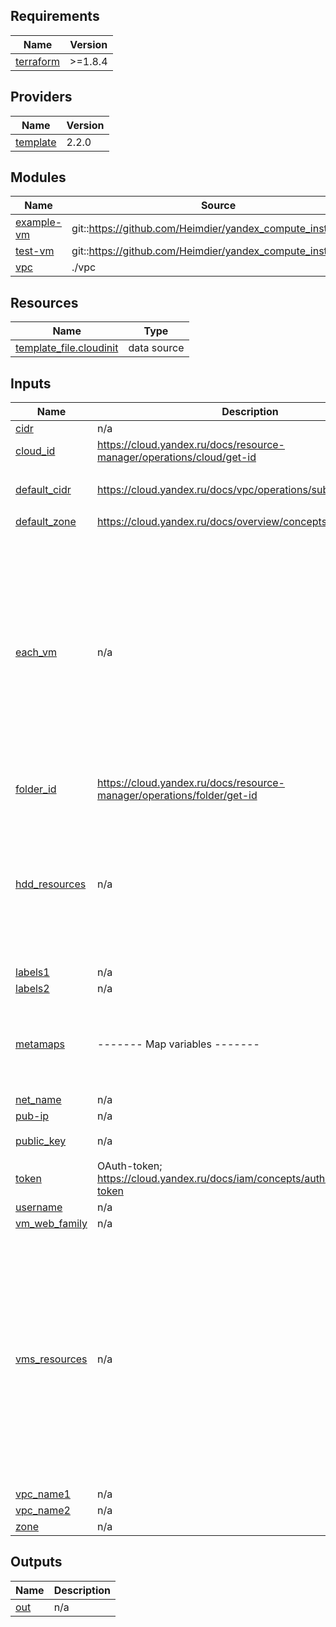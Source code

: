 ## Requirements

| Name | Version |
|------|---------|
| <a name="requirement_terraform"></a> [terraform](#requirement\_terraform) | >=1.8.4 |

## Providers

| Name | Version |
|------|---------|
| <a name="provider_template"></a> [template](#provider\_template) | 2.2.0 |

## Modules

| Name | Source | Version |
|------|--------|---------|
| <a name="module_example-vm"></a> [example-vm](#module\_example-vm) | git::https://github.com/Heimdier/yandex_compute_instance.git | main |
| <a name="module_test-vm"></a> [test-vm](#module\_test-vm) | git::https://github.com/Heimdier/yandex_compute_instance.git | main |
| <a name="module_vpc"></a> [vpc](#module\_vpc) | ./vpc | n/a |

## Resources

| Name | Type |
|------|------|
| [template_file.cloudinit](https://registry.terraform.io/providers/hashicorp/template/latest/docs/data-sources/file) | data source |

## Inputs

| Name | Description | Type | Default | Required |
|------|-------------|------|---------|:--------:|
| <a name="input_cidr"></a> [cidr](#input\_cidr) | n/a | `string` | `"10.0.3.0/24"` | no |
| <a name="input_cloud_id"></a> [cloud\_id](#input\_cloud\_id) | https://cloud.yandex.ru/docs/resource-manager/operations/cloud/get-id | `string` | n/a | yes |
| <a name="input_default_cidr"></a> [default\_cidr](#input\_default\_cidr) | https://cloud.yandex.ru/docs/vpc/operations/subnet-create | `list(string)` | <pre>[<br/>  "10.0.1.0/24"<br/>]</pre> | no |
| <a name="input_default_zone"></a> [default\_zone](#input\_default\_zone) | https://cloud.yandex.ru/docs/overview/concepts/geo-scope | `string` | `"ru-central1-a"` | no |
| <a name="input_each_vm"></a> [each\_vm](#input\_each\_vm) | n/a | <pre>list(object({ <br/>        name = string<br/>        core = number<br/>        mem  = number<br/>        fract = number<br/>        disk_v = number<br/>        platform = string<br/>        nat = bool<br/>    }))</pre> | <pre>[<br/>  {<br/>    "core": 2,<br/>    "disk_v": 5,<br/>    "fract": 20,<br/>    "mem": 1,<br/>    "name": "main",<br/>    "nat": true,<br/>    "platform": "standard-v1"<br/>  },<br/>  {<br/>    "core": 2,<br/>    "disk_v": 5,<br/>    "fract": 5,<br/>    "mem": 2,<br/>    "name": "replica",<br/>    "nat": true,<br/>    "platform": "standard-v1"<br/>  }<br/>]</pre> | no |
| <a name="input_folder_id"></a> [folder\_id](#input\_folder\_id) | https://cloud.yandex.ru/docs/resource-manager/operations/folder/get-id | `string` | n/a | yes |
| <a name="input_hdd_resources"></a> [hdd\_resources](#input\_hdd\_resources) | n/a | <pre>map(object({<br/>        type = string<br/>        size = number<br/>        label = string<br/>    }))</pre> | <pre>{<br/>  "hdd_3": {<br/>    "label": "storage",<br/>    "size": 5,<br/>    "type": "network-hdd"<br/>  },<br/>  "store": {<br/>    "label": "storage",<br/>    "size": 5,<br/>    "type": "network-hdd"<br/>  }<br/>}</pre> | no |
| <a name="input_labels1"></a> [labels1](#input\_labels1) | n/a | `string` | `"marketing"` | no |
| <a name="input_labels2"></a> [labels2](#input\_labels2) | n/a | `string` | `"analitycs"` | no |
| <a name="input_metamaps"></a> [metamaps](#input\_metamaps) | ------- Map variables ------- | <pre>map(object({<br/>        serial = bool<br/>        ssh = string<br/>    }))</pre> | <pre>{<br/>  "meta": {<br/>    "serial": true,<br/>    "ssh": "ssh-ed25519 AAAAC3NzaC1lZDI1NTE5AAAAIKoBYtkaOTscrqxn5/GDjg2Q0rJ6wqRwyQ42aNseGYuL yan"<br/>  }<br/>}</pre> | no |
| <a name="input_net_name"></a> [net\_name](#input\_net\_name) | n/a | `string` | `"plov"` | no |
| <a name="input_pub-ip"></a> [pub-ip](#input\_pub-ip) | n/a | `bool` | `true` | no |
| <a name="input_public_key"></a> [public\_key](#input\_public\_key) | n/a | `string` | `"ssh-ed25519 AAAAC3NzaC1lZDI1NTE5AAAAIKoBYtkaOTscrqxn5/GDjg2Q0rJ6wqRwyQ42aNseGYuL yan"` | no |
| <a name="input_token"></a> [token](#input\_token) | OAuth-token; https://cloud.yandex.ru/docs/iam/concepts/authorization/oauth-token | `string` | n/a | yes |
| <a name="input_username"></a> [username](#input\_username) | n/a | `string` | `"ubuntu"` | no |
| <a name="input_vm_web_family"></a> [vm\_web\_family](#input\_vm\_web\_family) | n/a | `string` | `"ubuntu-2004-lts"` | no |
| <a name="input_vms_resources"></a> [vms\_resources](#input\_vms\_resources) | n/a | <pre>map(object({<br/>        core = number<br/>        mem = number<br/>        fract = number<br/>        disk_v = number<br/>        platform = string<br/>        type = string<br/>        nat = bool<br/>    }))</pre> | <pre>{<br/>  "store": {<br/>    "core": 2,<br/>    "disk_v": 5,<br/>    "fract": 5,<br/>    "mem": 2,<br/>    "nat": true,<br/>    "platform": "standard-v1",<br/>    "type": "network-hdd"<br/>  },<br/>  "web": {<br/>    "core": 2,<br/>    "disk_v": 5,<br/>    "fract": 20,<br/>    "mem": 1,<br/>    "nat": true,<br/>    "platform": "standard-v1",<br/>    "type": "network-hdd"<br/>  }<br/>}</pre> | no |
| <a name="input_vpc_name1"></a> [vpc\_name1](#input\_vpc\_name1) | n/a | `string` | `"develop"` | no |
| <a name="input_vpc_name2"></a> [vpc\_name2](#input\_vpc\_name2) | n/a | `string` | `"stage"` | no |
| <a name="input_zone"></a> [zone](#input\_zone) | n/a | `string` | `"ru-central1-a"` | no |

## Outputs

| Name | Description |
|------|-------------|
| <a name="output_out"></a> [out](#output\_out) | n/a |
